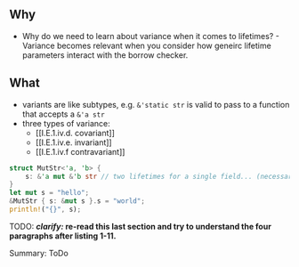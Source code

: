 ## Why
- Why do we need to learn about variance when it comes to lifetimes?
		- Variance becomes relevant when you consider how geneirc lifetime parameters interact with the borrow checker.

## What
- variants are like subtypes, e.g. `&'static str` is valid to pass to a function that accepts a `&'a str` 
- three types of variance:
	- [[I.E.1.iv.d. covariant]]
	- [[I.E.1.iv.e. invariant]]
	- [[I.E.1.iv.f contravariant]]

```rust
struct MutStr<'a, 'b> {
	s: &'a mut &'b str // two lifetimes for a single field... (necessary here)
}
let mut s = "hello";
&MutStr { s: &mut s }.s = "world";
println!("{}", s);
```

TODO: ***clarify:* re-read this last section and try to understand the four paragraphs after listing 1-11.**

Summary:
ToDo